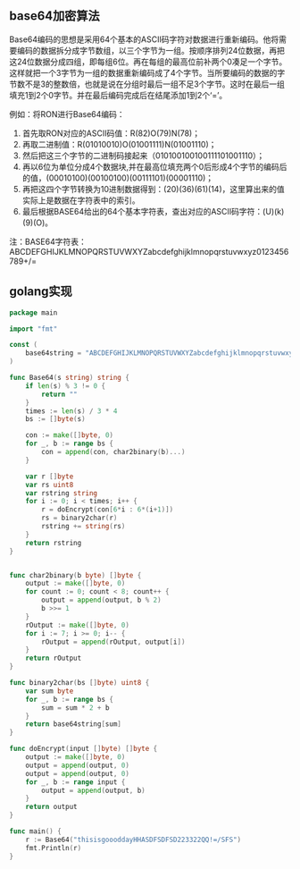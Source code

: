 ## base64加密算法

Base64编码的思想是采用64个基本的ASCII码字符对数据进行重新编码。他将需要编码的数据拆分成字节数组，以三个字节为一组。按顺序排列24位数据，再把这24位数据分成四组，即每组6位。再在每组的最高位前补两个0凑足一个字节。这样就把一个3字节为一组的数据重新编码成了4个字节。当所要编码的数据的字节数不是3的整数倍，也就是说在分组时最后一组不足3个字节。这时在最后一组填充1到2个0字节。并在最后编码完成后在结尾添加1到2个‘=’。

例如：将RON进行Base64编码：

1. 首先取RON对应的ASCII码值：R(82)O(79)N(78)；
2. 再取二进制值：R(01010010)O(01001111)N(01001110)；
3. 然后把这三个字节的二进制码接起来（010100100100111101001110）；
4. 再以6位为单位分成4个数据块,并在最高位填充两个0后形成4个字节的编码后的值，(00010100)(00100100)(00111101)(00001110)；
5. 再把这四个字节转换为10进制数据得到：(20)(36)(61)(14)，这里算出来的值实际上是数据在字符表中的索引。
6. 最后根据BASE64给出的64个基本字符表，查出对应的ASCII码字符：(U)(k)(9)(O)。

注：BASE64字符表：ABCDEFGHIJKLMNOPQRSTUVWXYZabcdefghijklmnopqrstuvwxyz0123456789+/=



## golang实现

```go
package main

import "fmt"

const (
	base64string = "ABCDEFGHIJKLMNOPQRSTUVWXYZabcdefghijklmnopqrstuvwxyz0123456789+/="
)

func Base64(s string) string {
	if len(s) % 3 != 0 {
		return ""
	}
	times := len(s) / 3 * 4
	bs := []byte(s)

	con := make([]byte, 0)
	for _, b := range bs {
		con = append(con, char2binary(b)...)
	}

	var r []byte
	var rs uint8
	var rstring string
	for i := 0; i < times; i++ {
		r = doEncrypt(con[6*i : 6*(i+1)])
		rs = binary2char(r)
		rstring += string(rs)
	}
	return rstring
}


func char2binary(b byte) []byte {
	output := make([]byte, 0)
	for count := 0; count < 8; count++ {
		output = append(output, b % 2)
		b >>= 1
	}
	rOutput := make([]byte, 0)
	for i := 7; i >= 0; i-- {
		rOutput = append(rOutput, output[i])
	}
	return rOutput
}

func binary2char(bs []byte) uint8 {
	var sum byte
	for _, b := range bs {
		sum = sum * 2 + b
	}
	return base64string[sum]
}

func doEncrypt(input []byte) []byte {
	output := make([]byte, 0)
	output = append(output, 0)
	output = append(output, 0)
	for _, b := range input {
		output = append(output, b)
	}
	return output
}

func main() {
	r := Base64("thisisgoooddayHHASDFSDFSD223322QQ!=/SFS")
	fmt.Println(r)
}

```


